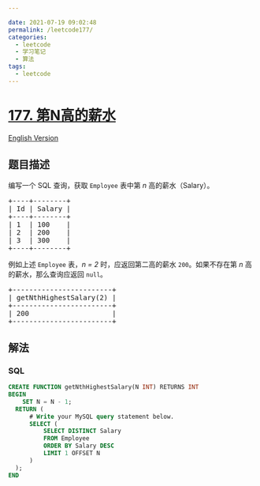 ```yaml
---

date: 2021-07-19 09:02:48
permalink: /leetcode177/
categories:
  - leetcode
  - 学习笔记
  - 算法  
tags:
  - leetcode
---
```

# [177. 第N高的薪水](https://leetcode-cn.com/problems/nth-highest-salary)

[English Version](https://github.com/doocs/leetcode/blob/main/solution/0100-0199/0177.Nth%20Highest%20Salary/README_EN.md)

## 题目描述

<!-- 这里写题目描述 -->

<p>编写一个 SQL 查询，获取 <code>Employee</code> 表中第&nbsp;<em>n&nbsp;</em>高的薪水（Salary）。</p>

<pre>+----+--------+
| Id | Salary |
+----+--------+
| 1  | 100    |
| 2  | 200    |
| 3  | 300    |
+----+--------+
</pre>

<p>例如上述&nbsp;<code>Employee</code>&nbsp;表，<em>n = 2&nbsp;</em>时，应返回第二高的薪水&nbsp;<code>200</code>。如果不存在第&nbsp;<em>n&nbsp;</em>高的薪水，那么查询应返回&nbsp;<code>null</code>。</p>

<pre>+------------------------+
| getNthHighestSalary(2) |
+------------------------+
| 200                    |
+------------------------+
</pre>


## 解法

<!-- 这里可写通用的实现逻辑 -->

<!-- tabs:start -->

### **SQL**

```sql
CREATE FUNCTION getNthHighestSalary(N INT) RETURNS INT
BEGIN
    SET N = N - 1;
  RETURN (
      # Write your MySQL query statement below.
      SELECT (
          SELECT DISTINCT Salary
          FROM Employee
          ORDER BY Salary DESC
          LIMIT 1 OFFSET N
      )
  );
END
```

<!-- tabs:end -->
